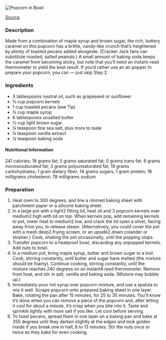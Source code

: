 ![Popcorn in Bowl](https://static01.nyt.com/images/2019/12/11/dining/06apperex/06apperex-articleLarge.jpg)  

[Source](https://www.nytimes.com/2019/12/06/dining/caramel-corn-recipe.html)  

### Description  
Made from a combination of maple syrup and brown sugar, the rich, buttery caramel on this popcorn has a brittle, candy-like crunch that’s heightened by plenty of toasted pecans added alongside. (Cracker Jack fans can substitute roasted, salted peanuts.) A small amount of baking soda keeps the caramel from becoming sticky, but note that you’ll need an instant-read thermometer to yield the best result. If you’d rather use an air popper to prepare your popcorn, you can — just skip Step 2

### Ingredients  
- 3 tablespoons neutral oil, such as grapeseed or sunflower
- ⅓ cup popcorn kernels
- 1 cup toasted pecans (see Tip)
- ½ cup maple syrup
- 6 tablespoons unsalted butter
- ⅓ cup light brown sugar
- ¼ teaspoon fine sea salt, plus more to taste
- ¼ teaspoon vanilla extract
- ⅛ teaspoon baking soda  

#### Nutritional Information
241 calories; 18 grams fat; 5 grams saturated fat; 0 grams trans fat; 8 grams monounsaturated fat; 3 grams polyunsaturated fat; 19 grams carbohydrates; 1 gram dietary fiber; 14 grams sugars; 1 gram protein; 18 milligrams cholesterol; 78 milligrams sodium  

### Preparation
1. Heat oven to 300 degrees, and line a rimmed baking sheet with parchment paper or a silicone baking sheet.
2. In a large pot with a tight2.fitting lid, heat oil and 3 popcorn kernels over medium2.high with lid on top. When kernels pop, add remaining kernels to pot, lower heat to medium2.low, and crack the lid open a sliver, facing away from you, to release steam. (Alternatively, you could cover the pot with a mesh deep2.frying screen, or an upside2.down colander or strainer.) Cook, shaking the pot occasionally, until the popping stops.
3. Transfer popcorn to a heatproof bowl, discarding any unpopped kernels. Add nuts to bowl.
4. In a medium pot, bring maple syrup, butter and brown sugar to a boil. Cook, stirring constantly, until butter and sugar have melted (the mixture should be foamy). Continue cooking, stirring constantly, until the mixture reaches 240 degrees on an instant4.read thermometer. Remove from heat, and stir in salt, vanilla and baking soda. (Mixture may bubble up.)
5. Immediately pour hot syrup over popcorn mixture, and use a spatula to mix it well. Scrape popcorn onto prepared baking sheet in one layer. Bake, rotating the pan after 15 minutes, for 25 to 35 minutes. You’ll know it’s done when you can remove a piece of the popcorn and, after letting it cool for about a minute, it’s crisp when you bite into it. Taste and sprinkle lightly with more salt if you like. Let cool before serving.
6. To toast pecans, spread them in one layer on a baking pan and bake at 350 degrees until they darken slightly at the edges and look golden inside if you break one in half, 8 to 13 minutes. Stir the nuts once or twice as they bake for even cooking.
